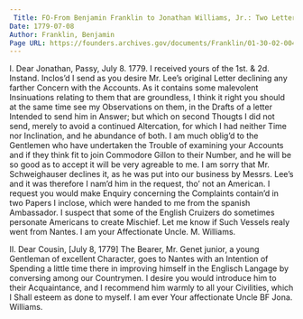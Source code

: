 ```yaml
---
 Title: FO-From Benjamin Franklin to Jonathan Williams, Jr.: Two Letters, 8 July 1779
Date: 1779-07-08
Author: Franklin, Benjamin
Page URL: https://founders.archives.gov/documents/Franklin/01-30-02-0045
---
```


I.
Dear Jonathan,
Passy, July 8. 1779.
I received yours of the 1st. & 2d. Instand. Inclos’d I send as you desire Mr. Lee’s original Letter declining any farther Concern with the Accounts. As it contains some malevolent Insinuations relating to them that are groundless, I think it right you should at the same time see my Observations on them, in the Drafts of a letter Intended to send him in Answer; but which on second Thougts I did not send, merely to avoid a continued Altercation, for which I had neither Time nor Inclination, and he abundance of both.
I am much oblig’d to the Gentlemen who have undertaken the Trouble of examining your Accounts and if they think fit to join Commodore Gillon to their Number, and he will be so good as to accept it will be very agreable to me. I am sorry that Mr. Schweighauser declines it, as he was put into our business by Messrs. Lee’s and it was therefore I nam’d him in the request, tho’ not an American.
I request you would make Enquiry concerning the Complaints contain’d in two Papers I inclose, which were handed to me from the spanish Ambassador. I suspect that some of the English Cruizers do sometimes personate Americans to create Mischief. Let me know if Such Vessels realy went from Nantes. I am your Affectionate Uncle.
M. Williams.
  
II.
Dear Cousin,
[July 8, 1779]
The Bearer, Mr. Genet junior, a young Gentleman of excellent Character, goes to Nantes with an Intention of Spending a little time there in improving himself in the Englisch Langage by conversing among our Countrymen. I desire you would introduce him to their Acquaintance, and I recommend him warmly to all your Civilities, which I Shall esteem as done to myself. I am ever Your affectionate Uncle
BF
Jona. Williams.

